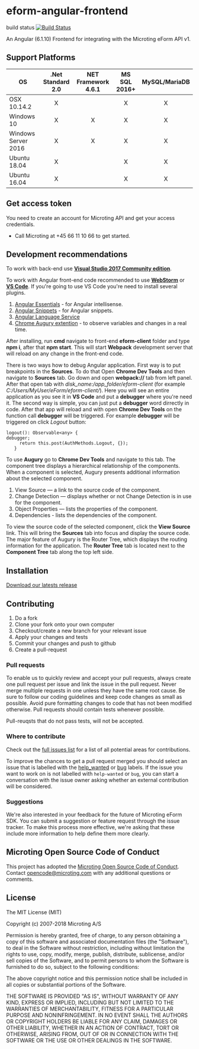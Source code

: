 # eform-angular-frontend 
build status
[![Build Status](https://travis-ci.org/microting/eform-angular-frontend.svg?branch=netcore)](https://travis-ci.org/microting/eform-angular-frontend)

An Angular (6.1.10) Frontend for integrating with the Microting eForm API v1.

## Support Platforms

| OS        | .Net Standard 2.0 | NET Framework 4.6.1 | MS SQL 2016+ | MySQL/MariaDB  |
| ------------- |:-----:|:-----:|:-----:|:-----:|
| OSX 10.14.2     | X |  | X | X |
| Windows 10     | X | X | X | X |
| Windows Server 2016     | X| X | X | X |
| Ubuntu 18.04     | X |  | X | X |
| Ubuntu 16.04     | X |  | X | X |

## Get access token

You need to create an account for Microting API and get your access credentials.

 - Call Microting at +45 66 11 10 66 to get started.

## Development recommendations

To work with back-end use <a href="https://www.visualstudio.com/vs/community/">**Visual Studio 2017 Community edition**</a>.

To work with Angular front-end code recommended to use <a href="https://www.jetbrains.com/webstorm/">**WebStorm**</a> or <a href="https://code.visualstudio.com">**VS Code**</a>. If you're going to use VS Code you're need to install several plugins.

1. <a href="https://marketplace.visualstudio.com/items?itemName=johnpapa.angular-essentials"> Angular Essentials</a>  - for Angular intellisense.
2. <a href="https://marketplace.visualstudio.com/items?itemName=Mikael.Angular-BeastCode">Angular Snippets</a>  - for Angular snippets.
3. <a href="https://marketplace.visualstudio.com/items?itemName=johnpapa.angular-essentials"> Angular Language Service</a> 
4. <a href="https://augury.angular.io/"> Chrome Augury extention</a> - to observe variables and changes in a real time.

After installing, run **cmd** navigate to front-end **eform-client** folder and type **npm i**, after that **npm start**. This will start **Webpack** development server that will reload on any change in the front-end code.

There is two ways how to debug Angular application. 
First way is to put breakpoints in the **Sources**. To do that Open **Chrome Dev Tools** and then navigate to **Sources** tab. Go down and open **webpack://** tab from left panel. After that open tab with *disk_name:/app_folder/eform-client* (for example *C:/Users/MyUser/eForm/eform-client/*). Here you will see an entire application as you see it in **VS Code** and put a **debugger** where you're need it.
The second way is simple, you can just put a **debugger** word dirrectly in code. After that app will reload and with open **Chrome Dev Tools** on the function call **debugger** will be triggered. 
For example **debugger** will be triggered on click *Logout* button:

```
logout(): Observable<any> {
debugger;
     return this.post(AuthMethods.Logout, {});
   }
```

To use **Augury** go to **Chrome Dev Tools** and navigate to this tab. 
The component tree displays a hierarchical relationship of the components. When a component is selected, Augury presents additional information about the selected component.

1) View Source — a link to the source code of the component.
2) Change Detection — displays whether or not Change Detection is in use for the component.
3) Object Properties — lists the properties of the component.
4) Dependencies - lists the dependencies of the component.

To view the source code of the selected component, click the **View Source** link. This will bring the **Sources** tab into focus and display the source code.
The major feature of Augury is the Router Tree, which displays the routing information for the application. The **Router Tree** tab is located next to the **Component Tree** tab along the top left side.
  
  
## Installation
  
[Download our latests release](https://github.com/microting/eform-angular-frontend/releases)


## Contributing

1. Do a fork
2. Clone your fork onto your own computer
3. Checkout/create a new branch for your relevant issue
4. Apply your changes and tests
5. Commit your changes and push to github
6. Create a pull-request

### Pull requests

To enable us to quickly review and accept your pull requests, always create one pull request per issue and link the issue in the pull request. Never merge multiple requests in one unless they have the same root cause. Be sure to follow our coding guidelines and keep code changes as small as possible. Avoid pure formatting changes to code that has not been modified otherwise. Pull requests should contain tests whenever possible.

Pull-reuqsts that do not pass tests, will not be accepted.

### Where to contribute

Check out the [full issues list](https://github.com/microting/eform-angular-frontend/issues) for a list of all potential areas for contributions.

To improve the chances to get a pull request merged you should select an issue that is labelled with the [help_wanted](https://github.com/microting/eform-angular-frontend/issues?q=is%3Aissue+is%3Aopen+label%3Ahelp_wanted) or [bug](https://github.com/microting/eform-angular-frontend/issues?q=is%3Aissue+is%3Aopen+label%3Abug) labels. If the issue you want to work on is not labelled with `help-wanted` or `bug`, you can start a conversation with the issue owner asking whether an external contribution will be considered.
	
### Suggestions

We're also interested in your feedback for the future of Microting eForm SDK. You can submit a suggestion or feature request through the issue tracker. To make this process more effective, we're asking that these include more information to help define them more clearly.

## Microting Open Source Code of Conduct

This project has adopted the [Microting Open Source Code of Conduct](https://www.microting.com/microting-open-source-code-of-conduct/). Contact opencode@microting.com with any additional questions or comments.
	

## License

The MIT License (MIT)

Copyright (c) 2007-2018 Microting A/S

Permission is hereby granted, free of charge, to any person obtaining a copy
of this software and associated documentation files (the "Software"), to deal
in the Software without restriction, including without limitation the rights
to use, copy, modify, merge, publish, distribute, sublicense, and/or sell
copies of the Software, and to permit persons to whom the Software is
furnished to do so, subject to the following conditions:

The above copyright notice and this permission notice shall be included in all
copies or substantial portions of the Software.

THE SOFTWARE IS PROVIDED "AS IS", WITHOUT WARRANTY OF ANY KIND, EXPRESS OR
IMPLIED, INCLUDING BUT NOT LIMITED TO THE WARRANTIES OF MERCHANTABILITY,
FITNESS FOR A PARTICULAR PURPOSE AND NONINFRINGEMENT. IN NO EVENT SHALL THE
AUTHORS OR COPYRIGHT HOLDERS BE LIABLE FOR ANY CLAIM, DAMAGES OR OTHER
LIABILITY, WHETHER IN AN ACTION OF CONTRACT, TORT OR OTHERWISE, ARISING FROM,
OUT OF OR IN CONNECTION WITH THE SOFTWARE OR THE USE OR OTHER DEALINGS IN THE
SOFTWARE.
